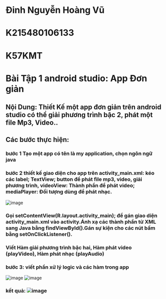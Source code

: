 # Đinh Nguyễn Hoàng Vũ
# K215480106133
# K57KMT
# Bài Tập 1 android studio: App Đơn giản
## Nội Dung: Thiết Kế một app đơn giản trên android studio có thể giải phương trình bậc 2, phát một file Mp3, Video..
## Các bước thực hiện:
### bước 1 Tạo một app có tên là my application, chọn ngôn ngữ java
### bước 2 thiết kế giao diện cho app trên activity_main.xml: kéo các label; TextView; button để phát file mp3, video, giải phương trình, videoView: Thành phần để phát video; mediaPlayer: Đối tượng dùng để phát nhạc.
![image](https://github.com/user-attachments/assets/e0b9bc2f-04a6-4c31-b609-b3487a8e60a4)
### Gọi setContentView(R.layout.activity_main); để gán giao diện activity_main.xml vào activity.Ánh xạ các thành phần từ XML sang Java bằng findViewById().Gán sự kiện cho các nút bấm bằng setOnClickListener().
### Viết Hàm giải phương trình bậc hai, Hàm phát video (playVideo), Hàm phát nhạc (playAudio)
### bước 3: viết phần xử lý logic và các hàm trong app 
![image](https://github.com/user-attachments/assets/12de6637-1854-4c1b-af39-6ab8f85510de)
![image](https://github.com/user-attachments/assets/446ca625-b184-46eb-9ce8-27e27372aa0d)
### kết quả: ![image](https://github.com/user-attachments/assets/5170c3d7-72d6-4210-bb28-d9d67454b8ef)


